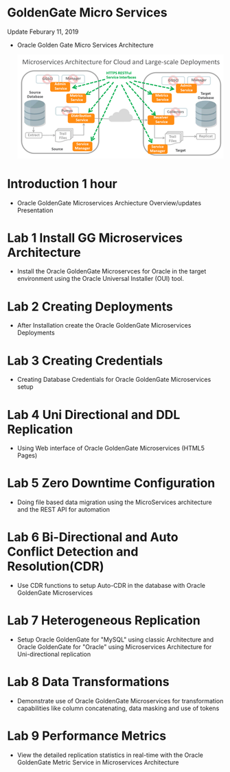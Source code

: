 # GoldenGate Micro Services

Update Feburary 11, 2019


-   Oracle Golden Gate  Micro Services Architecture

	![](images/100/GGMicroServicesArchitecture.png)


# Introduction	1 hour 

- Oracle GoldenGate Microservices Archiecture Overview/updates Presentation 


# Lab 1	Install GG Microservices Architecture	

- Install the Oracle GoldenGate Microservces for Oracle in the target environment using the Oracle Universal Installer (OUI) tool.


# Lab 2	Creating Deployments

- After Installation create the Oracle GoldenGate Microservices Deployments

# Lab 3	Creating Credentials

- Creating Database Credentials for Oracle GoldenGate Microservices setup


# Lab 4	Uni Directional and DDL Replication

- Using Web interface of Oracle GoldenGate Microservices  (HTML5 Pages)

		
# Lab 5	Zero Downtime Configuration

- Doing file based data migration using the MicroServices architecture and the REST API for automation


# Lab 6	Bi-Directional and Auto Conflict Detection and Resolution(CDR)

- Use CDR functions to setup Auto-CDR in the database with Oracle GoldenGate Microservices
		
# Lab 7	Heterogeneous Replication

- Setup Oracle GoldenGate for "MySQL" using classic Architecture and Oracle GoldenGate for "Oracle" using Microservices Architecture for Uni-directional replication
		
# Lab 8	Data Transformations	

- Demonstrate use of Oracle GoldenGate Microservices for transformation capabilities like column concatenating, data masking and use of tokens
		
# Lab 9	Performance Metrics	
		
- View the detailed replication statistics in real-time with the Oracle GoldenGate Metric Service in Microservices Architecture
